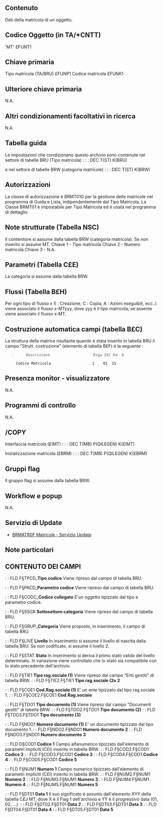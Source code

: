 ## Contenuto
Dati della matricola di un oggetto.

## Codice Oggetto (in TA/\*CNTT)
'MT'                          £FUNT1

## Chiave primaria
Tipo matricola      (TA/BRU)  £FUNP1
Codice matricola              £FUNK1

## Ulteriore chiave primaria
N.A.

## Altri condizionamenti facoltativi in ricerca
N.A.

## Tabella guida
Le impostazioni che condizionano questo archivio sono contenute nel settore di tabelle BRU (Tipo matricola) : 
 :  : DEC T(ST) K(BRU)

e nel settore di tabelle BRW (categoria matricole) : 
 :  : DEC T(ST) K(BRW)

## Autorizzazioni
La classe di autorizzazione è BRMT01G per la gestione delle matricole nel programma di Guida e Lista, indipendentemente dal Tipo Matricola.
La Classe BRMT01 è impostabile per Tipo Matricola ed è usata nel programma di dettaglio

## Note strutturate (Tabella NSC)
Il contenitore si aasume dalla tabella BRW (categoria matricola). Se non inserito si assume MT.
Chiave 1 - Tipo matricola
Chiave 2 - Numero matricola
Chiave 3 - N.A.

## Parametri (Tabella C£E)
La categoria si assume dalla tabella BRW.

## Flussi (Tabella B£H)
Per ogni tipo di flusso x (I : Creazione, C : Copia, A : Azioni eseguibili, ecc..) viene associato il flusso x-MTyyy, dove yyy è il tipo matricola; se assente viene associato il flusso x-MT.

## Costruzione automatica campi (tabella B£C)
 La struttura della matrice risultante quando è stata inserito in tabella BRU il campo "Strutt. costruzione" (elemento di tabella B£F)  è la seguente : 
>         Descrizione                    Riga £SC Da  A
         Codice Matricola                   1    01  15


## Presenza monitor - visualizzatore
N.A.

## Programmi di controllo
N.A.

## /COPY
Interfaccia matricola (£IMT) : 
 :  : DEC T(MB) P(QILEGEN) K(£IMT)

Inizializzazione matricola (£BRM) : 
 :  : DEC T(MB) P(QILEGEN) K(£BRM)

## Gruppi flag
Il gruppo flag si assume dalla tabella BRW.

## Workflow e popup
N.A.

## Servizio di Update
- [BRMATR0F Matricole - Servizio Update](Sorgenti/DOC/OJ/PGM/BRMATR0F)

## Note particolari

## CONTENUTO DEI CAMPI
 :  : FLD F§TPCD_**Tipo codice**
Viene ripreso dal campo di tabella BRU.

 :  : FLD F§PACD_**Parametro codice**
Viene ripreso dal campo di tabella BRU.

 :  : FLD F§CODC_**Codice collegato**
E'un oggetto tipizzato dal tipo e parametro codice.

 :  : FLD F§SSGR **Sottosettore categoria**
Viene ripreso dal campo di tabella BRU.

 :  : FLD F§GRUP_**Categoria**
Viene proposto, in inserimento, il campo di tabella BRU.

 :  : FLD F§LIVE **Livello**
In inserimento si assume il livello di nascita dalla tabella BRU.
Se non codificato, si assume il livello 2.

 :  : FLD F§STAT **Stato**
In inserimento si deriva il primo stato valido del livello determinato.
In variazione viene controllato che lo stato sia compatibile con lo stato precedente dell'archivio.

 :  : FLD F§TIE1 **Tipo rag.sociale (1)**
Viene ripreso dal campo "Enti gestiti" di tabella BRW.
 :  : FLD F§TIE2.F§TIE1 **Tipo rag.sociale (2o 2**

 :  : FLD F§COE1 **Cod.Rag.sociale (1)**
E' un ente tipizzato dal tipo rag.sociale 1.
 :  : FLD F§COE2.F§COE1 **Cod.Rag.sociaie**

 :  : FLD F§TDO1 **Tipo docuemnto (1)**
Viene ripreso dal campo "Documenti gestiti" di tabella BRW.
 :  : FLD F§TDO2.F§TDO1 **Tipo documento (2)**
 :  : FLD F§TDO3.F§TDO1 **Tipo documento (3)**

 :  : FLD F§NDO1 **Numero documento (1)**
E' un documento tipizzato dal tipo documento 1.
 :  : FLD F§NDO2.F§NDO1 **Numero documento 2**
 :  : FLD F§NDO3.F§NDO1 **Numero documento 3**

 :  : FLD D§COD1 **Codice 1**
Campo alfanumerico tipizzato dall'elemento di parametri impliciti (C£I) inserito in tabella BRW.
 :  : FLD F§COD2.F§COD1 **Codice 2**
 :  : FLD F§COD3.F§COD1 **Codice 3**
 :  : FLD F§COD4.F§COD1 **Codice 4**
 :  : FLD F§COD5.F§COD1 **Codice 5**

 :  : FLD F§NUM1 **Numero 1**
Campo numerico tipizzato dall'elemento di parametri impliciti (C£I) inserito in tabella BRW.
 :  : FLD F§NUM2.F§NUM1 **Numero 2**
 :  : FLD F§NUM3.F§NUM1 **Numero 3**
 :  : FLD F§NUM4.F§NUM1 **Numero 4**
 :  : FLD F§NUM5.F§NUM1 **Numero 5**

 :  : FLD F§DT01 **Data 1**
Il suo significato è assunto dall'elemento XYY della tabella C£J MT, dove X è il Flag 1 dell'archivio e YY è il progressivo data (01, 02, ...).
 :  : FLD F§DT02.F§DT01 **Data 2**
 :  : FLD F§DT03.F§DT01 **Data 3**
 :  : FLD F§DT04.F§DT01 **Data 4**
 :  : FLD F§DT05.F§DT01 **Data 5**
